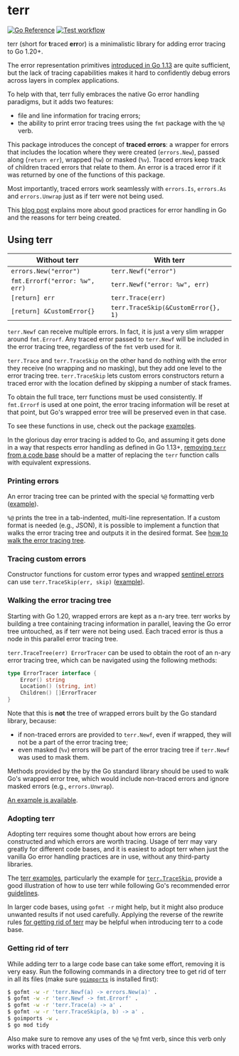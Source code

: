 # terr

[![Go Reference](https://pkg.go.dev/badge/github.com/alnvdl/terr.svg)](https://pkg.go.dev/github.com/alnvdl/terr)
[![Test workflow](https://github.com/alnvdl/terr/actions/workflows/test.yaml/badge.svg)](https://github.com/alnvdl/terr/actions/workflows/test.yaml)

terr (short for **t**raced **err**or) is a minimalistic library for adding
error tracing to Go 1.20+.

The error representation primitives
[introduced in Go 1.13](https://go.dev/blog/go1.13-errors) are quite
sufficient, but the lack of tracing capabilities makes it hard to confidently
debug errors across layers in complex applications.

To help with that, terr fully embraces the native Go error handling paradigms,
but it adds two features:
- file and line information for tracing errors;
- the ability to print error tracing trees using the `fmt` package with the
  `%@` verb.

This package introduces the concept of **traced errors**: a wrapper for errors
that includes the location where they were created (`errors.New`), passed along
(`return err`), wrapped (`%w`) or masked (`%v`). Traced errors keep track of
children traced errors that relate to them. An error is a traced error if it
was returned by one of the functions of this package.

Most importantly, traced errors work seamlessly with `errors.Is`, `errors.As`
and `errors.Unwrap` just as if terr were not being used.

This [blog post](https://alnvdl.github.io/2023/09/07/error-handling-in-go.html)
explains more about good practices for error handling in Go and the reasons for
terr being created.

## Using terr
Without terr                   | With terr
-------------------------------|------------------------------
`errors.New("error")`          | `terr.Newf("error")`
`fmt.Errorf("error: %w", err)` | `terr.Newf("error: %w", err)`
`[return] err`                 | `terr.Trace(err)`
`[return] &CustomError{}`      | `terr.TraceSkip(&CustomError{}, 1)`

`terr.Newf` can receive multiple errors. In fact, it is just a very slim
wrapper around `fmt.Errorf`. Any traced error passed to `terr.Newf` will be
included in the error tracing tree, regardless of the `fmt` verb used for it.

`terr.Trace` and `terr.TraceSkip` on the other hand do nothing with the error
they receive (no wrapping and no masking), but they add one level to the error
tracing tree. `terr.TraceSkip` lets custom errors constructors return a traced
error with the location defined by skipping a number of stack frames.

To obtain the full trace, terr functions must be used consistently. If
`fmt.Errorf` is used at one point, the error tracing information will be reset
at that point, but Go's wrapped error tree will be preserved even in that case.

To see these functions in use, check out the package
[examples](https://pkg.go.dev/github.com/alnvdl/terr#pkg-examples).

In the glorious day error tracing is added to Go, and assuming it gets done in
a way that respects error handling as defined in Go 1.13+,
[removing `terr` from a code base](#getting-rid-of-terr) should be a matter of
replacing the `terr` function calls with equivalent expressions.

### Printing errors
An error tracing tree can be printed with the special `%@` formatting verb
([example](https://pkg.go.dev/github.com/alnvdl/terr#example-package)).

`%@` prints the tree in a tab-indented, multi-line representation. If a custom
format is needed (e.g., JSON), it is possible to implement a function that
walks the error tracing tree and outputs it in the desired format. See
[how to walk the error tracing tree](#walking-the-error-tracing-tree).

### Tracing custom errors
Constructor functions for custom error types and wrapped
[sentinel errors](https://go.dev/blog/go1.13-errors)
can use `terr.TraceSkip(err, skip)`
([example](https://pkg.go.dev/github.com/alnvdl/terr#example-TraceSkip)).

### Walking the error tracing tree
Starting with Go 1.20, wrapped errors are kept as a n-ary tree. terr works by
building a tree containing tracing information in parallel, leaving the Go
error tree untouched, as if terr were not being used. Each traced error is thus
a node in this parallel error tracing tree.

`terr.TraceTree(err) ErrorTracer` can be used to obtain the root of an n-ary
error tracing tree, which can be navigated using the following methods:
```go
type ErrorTracer interface {
	Error() string
	Location() (string, int)
	Children() []ErrorTracer
}
```

Note that this is **not** the tree of wrapped errors built by the Go standard
library, because:
- if non-traced errors are provided to `terr.Newf`, even if wrapped, they will
  not be a part of the error tracing tree;
- even masked (`%v`) errors will be part of the error tracing tree if
  `terr.Newf` was used to mask them.

Methods provided by the by the Go standard library should be used to walk Go's
wrapped error tree, which would include non-traced errors and ignore masked
errors (e.g., `errors.Unwrap`).

[An example is available](https://pkg.go.dev/github.com/alnvdl/terr#example-TraceTree).

### Adopting terr
Adopting terr requires some thought about how errors are being constructed and
which errors are worth tracing. Usage of terr may vary greatly for different
code bases, and it is easiest to adopt terr when just the vanilla Go error
handling practices are in use, without any third-party libraries.

The [terr examples](https://pkg.go.dev/github.com/alnvdl/terr#pkg-examples),
particularly the example for
[`terr.TraceSkip`](https://pkg.go.dev/github.com/alnvdl/terr#example-TraceSkip),
provide a good illustration of how to use terr while following Go's recommended
error [guidelines](https://go.dev/blog/go1.13-errors).

In larger code bases, using `gofmt -r` might help, but it might also produce
unwanted results if not used carefully. Applying the reverse of the rewrite
rules [for getting rid of terr](#getting-rid-of-terr) may be helpful when
introducing terr to a code base.

### Getting rid of terr
While adding terr to a large code base can take some effort, removing it is
very easy. Run the following commands in a directory tree to get rid of terr in
all its files (make sure
[`goimports`](https://pkg.go.dev/golang.org/x/tools/cmd/goimports) is installed
first):
```sh
$ gofmt -w -r 'terr.Newf(a) -> errors.New(a)' .
$ gofmt -w -r 'terr.Newf -> fmt.Errorf' .
$ gofmt -w -r 'terr.Trace(a) -> a' .
$ gofmt -w -r 'terr.TraceSkip(a, b) -> a' .
$ goimports -w .
$ go mod tidy
```

Also make sure to remove any uses of the `%@` fmt verb, since this verb only
works with traced errors.
